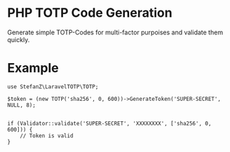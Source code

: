 # PHP TOTP Code Generation

Generate simple TOTP-Codes for multi-factor purpoises and validate them quickly.

# Example
```
use StefanZ\LaravelTOTP\TOTP;

$token = (new TOTP('sha256', 0, 600))->GenerateToken('SUPER-SECRET', NULL, 8);

```

```

if (Validator::validate('SUPER-SECRET', 'XXXXXXXX', ['sha256', 0, 600])) {
    // Token is valid
}


```



